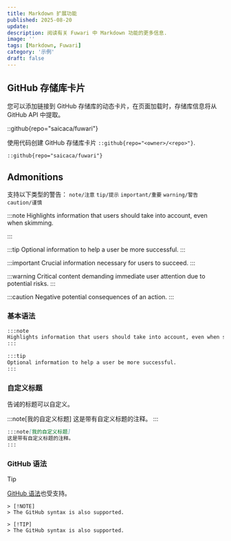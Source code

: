 ```yaml
---
title: Markdown 扩展功能
published: 2025-08-20
update: 
description: 阅读有关 Fuwari 中 Markdown 功能的更多信息.
image: ''
tags: [Markdown, Fuwari]
category: '示例'
draft: false 
---
```


## GitHub 存储库卡片

您可以添加链接到 GitHub 存储库的动态卡片，在页面加载时，存储库信息将从 GitHub API 中提取。

::github{repo="saicaca/fuwari"}

使用代码创建 GitHub 存储库卡片 `::github{repo="<owner>/<repo>"}`.

```markdown
::github{repo="saicaca/fuwari"}
```

## Admonitions

支持以下类型的警告：  `note/注意` `tip/提示` `important/重要` `warning/警告` `caution/谨慎`

:::note
Highlights information that users should take into account, even when skimming.

:::

:::tip
Optional information to help a user be more successful.
:::

:::important
Crucial information necessary for users to succeed.
:::

:::warning
Critical content demanding immediate user attention due to potential risks.
:::

:::caution
Negative potential consequences of an action.
:::

### 基本语法

```markdown
:::note
Highlights information that users should take into account, even when skimming.
:::

:::tip
Optional information to help a user be more successful.
:::
```

### 自定义标题

告诫的标题可以自定义。

:::note[我的自定义标题]
这是带有自定义标题的注释。
:::

```markdown
:::note[我的自定义标题]
这是带有自定义标题的注释。
:::
```

### GitHub 语法

> [!TIP]
> [GitHub 语法](https://github.com/orgs/community/discussions/16925)也受支持。

```
> [!NOTE]
> The GitHub syntax is also supported.

> [!TIP]
> The GitHub syntax is also supported.
```